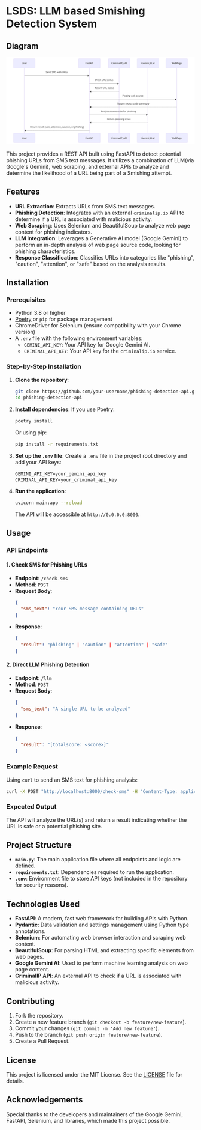 # LSDS: LLM based Smishing Detection System

## Diagram
![System Diagram](https://github.com/hongvincent/LSDS_Gemini/blob/main/lsds_gemini_seq_diagram.png)

This project provides a REST API built using FastAPI to detect potential phishing URLs from SMS text messages. It utilizes a combination of LLM(via Google's Gemini), web scraping, and external APIs to analyze and determine the likelihood of a URL being part of a Smishing attempt.

## Features

- **URL Extraction**: Extracts URLs from SMS text messages.
- **Phishing Detection**: Integrates with an external `criminalip.io` API to determine if a URL is associated with malicious activity.
- **Web Scraping**: Uses Selenium and BeautifulSoup to analyze web page content for phishing indicators.
- **LLM Integration**: Leverages a Generative AI model (Google Gemini) to perform an in-depth analysis of web page source code, looking for phishing characteristics.
- **Response Classification**: Classifies URLs into categories like "phishing", "caution", "attention", or "safe" based on the analysis results.

## Installation

### Prerequisites

- Python 3.8 or higher
- [Poetry](https://python-poetry.org/) or `pip` for package management
- ChromeDriver for Selenium (ensure compatibility with your Chrome version)
- A `.env` file with the following environment variables:
  - `GEMINI_API_KEY`: Your API key for Google Gemini AI.
  - `CRIMINAL_API_KEY`: Your API key for the `criminalip.io` service.

### Step-by-Step Installation

1. **Clone the repository**:
   ```bash
   git clone https://github.com/your-username/phishing-detection-api.git
   cd phishing-detection-api
   ```

2. **Install dependencies**:
   If you use Poetry:
   ```bash
   poetry install
   ```
   Or using pip:
   ```bash
   pip install -r requirements.txt
   ```

3. **Set up the `.env` file**:
   Create a `.env` file in the project root directory and add your API keys:
   ```env
   GEMINI_API_KEY=your_gemini_api_key
   CRIMINAL_API_KEY=your_criminal_api_key
   ```

4. **Run the application**:
   ```bash
   uvicorn main:app --reload
   ```

   The API will be accessible at `http://0.0.0.0:8000`.

## Usage

### API Endpoints

#### 1. Check SMS for Phishing URLs
- **Endpoint**: `/check-sms`
- **Method**: `POST`
- **Request Body**: 
  ```json
  {
    "sms_text": "Your SMS message containing URLs"
  }
  ```
- **Response**:
  ```json
  {
    "result": "phishing" | "caution" | "attention" | "safe"
  }
  ```

#### 2. Direct LLM Phishing Detection
- **Endpoint**: `/llm`
- **Method**: `POST`
- **Request Body**:
  ```json
  {
    "sms_text": "A single URL to be analyzed"
  }
  ```
- **Response**:
  ```json
  {
    "result": "[totalscore: <score>]"
  }
  ```

### Example Request

Using `curl` to send an SMS text for phishing analysis:
```bash
curl -X POST "http://localhost:8000/check-sms" -H "Content-Type: application/json" -d '{"sms_text": "Check out this link http://example.com"}'
```

### Expected Output
The API will analyze the URL(s) and return a result indicating whether the URL is safe or a potential phishing site.

## Project Structure

- **`main.py`**: The main application file where all endpoints and logic are defined.
- **`requirements.txt`**: Dependencies required to run the application.
- **`.env`**: Environment file to store API keys (not included in the repository for security reasons).

## Technologies Used

- **FastAPI**: A modern, fast web framework for building APIs with Python.
- **Pydantic**: Data validation and settings management using Python type annotations.
- **Selenium**: For automating web browser interaction and scraping web content.
- **BeautifulSoup**: For parsing HTML and extracting specific elements from web pages.
- **Google Gemini AI**: Used to perform machine learning analysis on web page content.
- **CriminalIP API**: An external API to check if a URL is associated with malicious activity.

## Contributing

1. Fork the repository.
2. Create a new feature branch (`git checkout -b feature/new-feature`).
3. Commit your changes (`git commit -m 'Add new feature'`).
4. Push to the branch (`git push origin feature/new-feature`).
5. Create a Pull Request.

## License

This project is licensed under the MIT License. See the [LICENSE](LICENSE) file for details.

## Acknowledgements

Special thanks to the developers and maintainers of the Google Gemini, FastAPI, Selenium, and libraries, which made this project possible.

